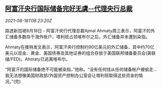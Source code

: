 <!--1629275463000-->
[阿富汗央行国际储备完好无虞--代理央行总裁](https://cn.reuters.com/article/afg-cen-ahmaty-reserve-0818-idCNKBS2FJ0P6)
------

<div><i>2021-08-18T08:23:20Z</i></div><p>路透新加坡8月18日 - 阿富汗央行代理总裁Ajmal Ahmaty周三表示，阿富汗的外汇储备多数存于海外帐户，塔利班占领喀布尔之后，外汇储备并未遭到染指。</p><p>Ahmaty在推特发文表示，阿富汗央行控制约90亿美元的外汇储备，其中约70亿美元以现金、黄金、美国债券及其他证券的组合存放于美国联邦储备委员会(美联储/FED)。Ahmaty已逃离喀布尔。</p><p>“阿富汗的国际储备绝不可能被染指，”他称。“没有任何钱从任何储备帐户被偷走...我无法想像美国财政部/外国资产控制办公室会让塔利班取得这些资金的情况。”(完)</p>
